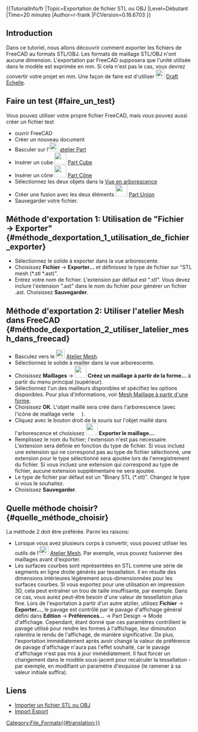 


{{TutorialInfo/fr
|Topic=Exportation de fichier STL ou OBJ
|Level=Débutant
|Time=20 minutes
|Author=r-frank
|FCVersion=0.16.6703
}}

## Introduction

Dans ce tutoriel, nous allons découvrir comment exporter les fichiers de FreeCAD au formats STL/OBJ. Les formats de maillage STL/OBJ n\'ont aucune dimension. L\'exportation par FreeCAD supposera que l\'unité utilisée dans le modèle est exprimée en mm. Si cela n\'est pas le cas, vous devrez convertir votre projet en mm. Une façon de faire est d\'utiliser <img alt="" src=images/Draft_Scale.svg  style="width:24px;"> [Draft Échelle](Draft_Scale/fr.md).

## Faire un test {#faire_un_test}

Vous pouvez utiliser votre propre fichier FreeCAD, mais vous pouvez aussi créer un fichier test

-   ouvrir FreeCAD
-   Créer un nouveau document
-   Basculer sur l\'<img alt="" src=images/Workbench_Part.svg  style="width:24px;"> [atelier Part](Part_Workbench/fr.md)
-   Insérer un cube <img alt="" src=images/Part_Box.svg  style="width:32px;"> [Part Cube](Part_Box/fr.md)
-   Insérer un cône <img alt="" src=images/Part_Cone.svg  style="width:32px;"> [Part Cône](Part_Cone/fr.md)
-   Sélectionnez les deux objets dans la [Vue en arborescence](Tree_view/fr.md)
-   Créer une fusion avec les deux éléments <img alt="" src=images/Part_Fuse.svg  style="width:32px;"> [Part Union](Part_Fuse/fr.md)
-   Sauvegarder votre fichier.

## Méthode d\'exportation 1: Utilisation de \"Fichier → Exporter\" {#méthode_dexportation_1_utilisation_de_fichier_exporter}

-   Sélectionnez le solide à exporter dans la vue arborescente.
-   Choisissez **Fichier** → **Exporter...** et définissez le type de fichier sur \"STL mesh (\*.stl \*.ast)\".
-   Entrez votre nom de fichier. L\'extension par défaut est \".stl\". Vous devez inclure l\'extension \".ast\" dans le nom du fichier pour générer un fichier .ast. Choisissez **Sauvegarder**.

## Méthode d\'exportation 2: Utiliser l\'atelier Mesh dans FreeCAD {#méthode_dexportation_2_utiliser_latelier_mesh_dans_freecad}

-   Basculez vers le <img alt="" src=images/Workbench_Mesh.svg  style="width:24px;"> [Atelier Mesh](Mesh_Workbench/fr.md).
-   Sélectionnez le solide à mailler dans la vue arborescente.
-   Choisissez **Maillages** → **<img src="images/Mesh_FromPartShape.svg" width=32px> Créez un maillage à partir de la forme...** à partir du menu principal (supérieur).
-   Sélectionnez l\'un des mailleurs disponibles et spécifiez les options disponibles. Pour plus d\'informations, voir [Mesh Maillage à partir d\'une forme‏‎](Mesh_FromPartShape/fr.md).
-   Choisissez **OK**. L\'objet maillé sera créé dans l\'arborescence (avec l\'icône de maillage verte <img alt="" src=images/Workbench_Mesh.svg  style="width:16px;">).
-   Cliquez avec le bouton droit de la souris sur l'objet maillé dans l'arborescence et choisissez **<img src="images/Mesh_ExportMesh.png" width=32px> Exporter le maillage...**.
-   Remplissez le nom du fichier; l\'extension n\'est pas nécessaire. L\'extension sera définie en fonction du type de fichier. Si vous incluez une extension qui ne correspond pas au type de fichier sélectionné, une extension pour le type sélectionné sera ajoutée lors de l\'enregistrement du fichier. Si vous incluez une extension qui correspond au type de fichier, aucune extension supplémentaire ne sera ajoutée.
-   Le type de fichier par défaut est un \"Binary STL (\*.stl)\". Changez le type si vous le souhaitez.
-   Choisissez **Sauvegarder**.

## Quelle méthode choisir? {#quelle_méthode_choisir}

La méthode 2 doit être préférée. Parmi les raisons:

-   Lorsque vous avez plusieurs corps à convertir, vous pouvez utiliser les outils de l\'<img alt="" src=images/Workbench_Mesh.svg  style="width:24px;"> [Atelier Mesh](Mesh_Workbench/fr.md). Par exemple, vous pouvez fusionner des maillages avant d'exporter.
-   Les surfaces courbes sont représentées en STL comme une série de segments en ligne droite générés par tessellation. Il en résulte des dimensions intérieures légèrement sous-dimensionnées pour les surfaces courbes. Si vous exportez pour une utilisation en impression 3D, cela peut entraîner un trou de taille insuffisante, par exemple. Dans ce cas, vous aurez peut-être besoin d\'une valeur de tessellation plus fine. Lors de l\'exportation à partir d\'un autre atzlier, utilisez **Fichier** → **Exporter...**, le pavage est contrôlé par le pavage d\'affichage général défini dans **Edition** → **Préférences...** → Part Design → Mode d\'affichage. Cependant, étant donné que ces paramètres contrôlent le pavage utilisé pour rendre les formes à l'affichage, leur diminution ralentira le rendu de l'affichage, de manière significative. De plus, l\'exportation immédiatement après avoir changé la valeur de préférence de pavage d\'affichage n\'aura pas l\'effet souhaité, car le pavage d\'affichage n\'est pas mis à jour immédiatement. Il faut forcer un changement dans le modèle sous-jacent pour recalculer la tessellation - par exemple, en modifiant un paramètre d\'esquisse (le ramener à sa valeur initiale suffira).

## Liens

-   [Importer un fichier STL ou OBJ](Import_from_STL_or_OBJ/fr.md)
-   [Import Export](Import_Export/fr.md)




[Category:File\_Formats{{\#translation:}}](Category:File_Formats.md)
